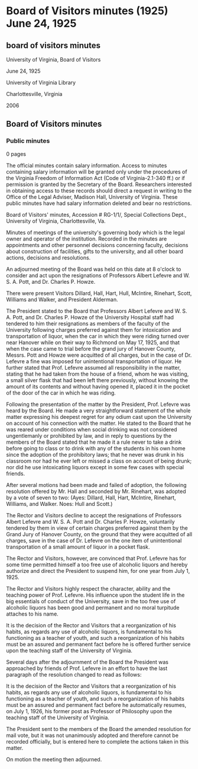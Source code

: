 <!-- llmformatted -->
# Board of Visitors minutes (1925) June 24, 1925

## board of visitors minutes

University of Virginia, Board of Visitors

June 24, 1925

University of Virginia Library

Charlottesville, Virginia

2006

## Board of Visitors minutes

### Public minutes

0 pages

The official minutes contain salary information. Access to minutes containing salary information will be granted only under the procedures of the Virginia Freedom of Information Act (Code of Virginia-2.1-340 ff.) or if permission is granted by the Secretary of the Board. Researchers interested in obtaining access to these records should direct a request in writing to the Office of the Legal Adviser, Madison Hall, University of Virginia. These public minutes have had salary information deleted and bear no restrictions.

Board of Visitors' minutes, Accession # RG-1/1/, Special Collections Dept., University of Virginia, Charlottesville, Va.

Minutes of meetings of the university's governing body which is the legal owner and operator of the institution. Recorded in the minutes are appointments and other personnel decisions concerning faculty, decisions about construction of facilities, gifts to the university, and all other board actions, decisions and resolutions.

An adjourned meeting of the Board was held on this date at 8 o'clock to consider and act upon the resignations of Professors Albert Lefevre and W. S. A. Pott, and Dr. Charles P. Howze.

There were present Visitors Dillard, Hall, Hart, Hull, McIntire, Rinehart, Scott, Williams and Walker, and President Alderman.

The President stated to the Board that Professors Albert Lefevre and W. S. A. Pott, and Dr. Charles P. Howze of the University Hospital staff had tendered to him their resignations as members of the faculty of the University following charges preferred against them for intoxication and transportation of liquor, when the car in which they were riding turned over near Hanover while on their way to Richmond on May 17, 1925, and that when the case came to trial before the grand jury of Hanover County, Messrs. Pott and Howze were acquitted of all charges, but in the case of Dr. Lefevre a fine was imposed for unintentional transportation of liquor. He further stated that Prof. Lefevre assumed all responsibility in the matter, stating that he had taken from the house of a friend, whom he was visiting, a small silver flask that had been left there previously, without knowing the amount of its contents and without having opened it, placed it in the pocket of the door of the car in which he was riding.

Following the presentation of the matter by the President, Prof. Lefevre was heard by the Board. He made a very straightforward statement of the whole matter expressing his deepest regret for any odium cast upon the University on account of his connection with the matter. He stated to the Board that he was reared under conditions when social drinking was not considered ungentlemanly or prohibited by law, and in reply to questions by the members of the Board stated that he made it a rule never to take a drink before going to class or to drink with any of the students in his own home since the adoption of the prohibitory laws; that he never was drunk in his classroom nor had he ever left or missed a class on account of being drunk; nor did he use intoxicating liquors except in some few cases with special friends.

After several motions had been made and failed of adoption, the following resolution offered by Mr. Hall and seconded by Mr. Rinehart, was adopted by a vote of seven to two:
(Ayes: Dillard, Hall, Hart, McIntire, Rinehart, Williams, and Walker. Noes: Hull and Scott.)

The Rector and Visitors decline to accept the resignations of Professors Albert Lefevre and W. S. A. Pott and Dr. Charles P. Howze, voluntarily tendered by them in view of certain charges preferred against them by the Grand Jury of Hanover County, on the ground that they were acquitted of all charges, save in the case of Dr. Lefevre on the one item of unintentional transportation of a small amount of liquor in a pocket flask.

The Rector and Visitors, however, are convinced that Prof. Lefevre has for some time permitted himself a too free use of alcoholic liquors and hereby authorize and direct the President to suspend him, for one year from July 1, 1925.

The Rector and Visitors highly respect the character, ability and the teaching power of Prof. Lefevre. His influence upon the student life in the big essentials of conduct of the University, save in the too free use of alcoholic liquors has been good and permanent and no moral turpitude attaches to his name.

It is the decision of the Rector and Visitors that a reorganization of his habits, as regards any use of alcoholic liquors, is fundamental to his functioning as a teacher of youth, and such a reorganization of his habits must be an assured and permanent fact before he is offered further service upon the teaching staff of the University of Virginia.

Several days after the adjournment of the Board the President was approached by friends of Prof. Lefevre in an effort to have the last paragraph of the resolution changed to read as follows:

It is the decision of the Rector and Visitors that a reorganization of his habits, as regards any use of alcoholic liquors, is fundamental to his functioning as a teacher of youth, and such a reorganization of his habits must be an assured and permanent fact before he automatically resumes, on July 1, 1926, his former post as Professor of Philosophy upon the teaching staff of the University of Virginia.

The President sent to the members of the Board the amended resolution for mail vote, but it was not unanimously adopted and therefore cannot be recorded officially, but is entered here to complete the actions taken in this matter.

On motion the meeting then adjourned.
